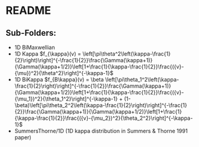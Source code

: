 # README

## Sub-Folders:
- 1D BiMaxwellian
- 1D Kappa $f_{\kappa}(v) = \left[\pi\theta^2\left(\kappa-\frac{1}{2}\right)\right]^{-\frac{1}{2}}\frac{\Gamma(\kappa+1)}{\Gamma(\kappa+1/2)}\left[1+\frac{1}{\kappa-\frac{1}{2}}\frac{({v}-{\mu})^2}{\theta^2}\right]^{-\kappa-1}$
- 1D BiKappa $f_{B\kappa}(v) = \beta \left[\pi\theta_1^2\left(\kappa-\frac{1}{2}\right)\right]^{-\frac{1}{2}}\frac{\Gamma(\kappa+1)}{\Gamma(\kappa+1/2)}\left[1+\frac{1}{\kappa-\frac{1}{2}}\frac{({v}-{\mu_1})^2}{\theta_1^2}\right]^{-\kappa-1} + (1-\beta)\left[\pi\theta_2^2\left(\kappa-\frac{1}{2}\right)\right]^{-\frac{1}{2}}\frac{\Gamma(\kappa+1)}{\Gamma(\kappa+1/2)}\left[1+\frac{1}{\kappa-\frac{1}{2}}\frac{({v}-{\mu_2})^2}{\theta_2^2}\right]^{-\kappa-1}$
- SummersThorne/1D (1D kappa distribution in Summers & Thorne 1991 paper)
